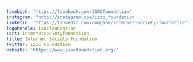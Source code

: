 ```yaml
---
facebook: 'https://facebook.com/ISOCfoundation'
instagram: 'http://instagram.com/isoc_foundation'
linkedin: 'https://linkedin.com/company/internet-society-foundation'
logohandle: isocfoundation
sort: internetsocietyfoundation
title: Internet Society Foundation
twitter: ISOC_Foundation
website: 'https://www.isocfoundation.org/'
---
```


